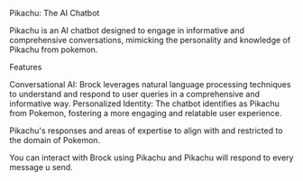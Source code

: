 Pikachu: The AI Chatbot

Pikachu is an AI chatbot designed to engage in informative and comprehensive conversations, mimicking the personality and knowledge of Pikachu from pokemon.

Features

Conversational AI: Brock leverages natural language processing techniques to understand and respond to user queries in a comprehensive and informative way.
Personalized Identity: The chatbot identifies as Pikachu from Pokemon, fostering a more engaging and relatable user experience.

Pikachu's responses and areas of expertise to align with and restricted to the domain of Pokemon.

You can interact with Brock using Pikachu and Pikachu will respond to every message u send.
